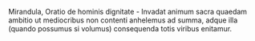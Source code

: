 Mirandula, Oratio de hominis dignitate - Invadat animum sacra quaedam ambitio ut mediocribus non contenti anhelemus ad summa, adque illa (quando possumus si volumus) consequenda totis viribus enitamur.